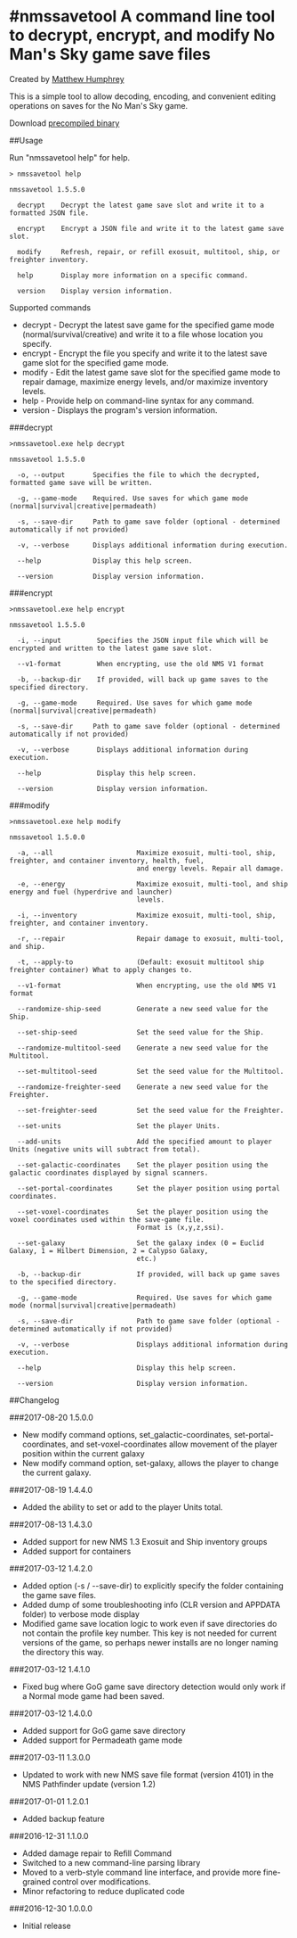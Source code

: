 #nmssavetool
A command line tool to decrypt, encrypt, and modify No Man's Sky game save files
===============================================

Created by [Matthew Humphrey](https://github.com/matthew-humphrey)

This is a simple tool to allow decoding, encoding, and convenient editing operations
on saves for the No Man's Sky game.

Download [precompiled binary](https://github.com/matthew-humphrey/nmssavetool/releases/latest)

##Usage

Run "nmssavetool help" for help.

```
> nmssavetool help

nmssavetool 1.5.5.0

  decrypt    Decrypt the latest game save slot and write it to a formatted JSON file.

  encrypt    Encrypt a JSON file and write it to the latest game save slot.

  modify     Refresh, repair, or refill exosuit, multitool, ship, or freighter inventory.

  help       Display more information on a specific command.

  version    Display version information.
```

Supported commands

* decrypt - Decrypt the latest save game for the specified game mode (normal/survival/creative) and write it to a file whose location you specify.
* encrypt - Encrypt the file you specify and write it to the latest save game slot for the specified game mode.
* modify - Edit the latest game save slot for the specified game mode to repair damage, maximize energy levels, and/or maximize inventory levels.
* help - Provide help on command-line syntax for any command.
* version - Displays the program's version information.

###decrypt
```
>nmssavetool.exe help decrypt

nmssavetool 1.5.5.0

  -o, --output       Specifies the file to which the decrypted, formatted game save will be written.

  -g, --game-mode    Required. Use saves for which game mode (normal|survival|creative|permadeath)

  -s, --save-dir     Path to game save folder (optional - determined automatically if not provided)

  -v, --verbose      Displays additional information during execution.

  --help             Display this help screen.

  --version          Display version information.
```

###encrypt
```
>nmssavetool.exe help encrypt

nmssavetool 1.5.5.0

  -i, --input         Specifies the JSON input file which will be encrypted and written to the latest game save slot.

  --v1-format         When encrypting, use the old NMS V1 format

  -b, --backup-dir    If provided, will back up game saves to the specified directory.

  -g, --game-mode     Required. Use saves for which game mode (normal|survival|creative|permadeath)

  -s, --save-dir     Path to game save folder (optional - determined automatically if not provided)

  -v, --verbose       Displays additional information during execution.

  --help              Display this help screen.

  --version           Display version information.
```

###modify
```
>nmssavetool.exe help modify

nmssavetool 1.5.0.0

  -a, --all                     Maximize exosuit, multi-tool, ship, freighter, and container inventory, health, fuel,
                                and energy levels. Repair all damage.

  -e, --energy                  Maximize exosuit, multi-tool, and ship energy and fuel (hyperdrive and launcher)
                                levels.

  -i, --inventory               Maximize exosuit, multi-tool, ship, freighter, and container inventory.

  -r, --repair                  Repair damage to exosuit, multi-tool, and ship.

  -t, --apply-to                (Default: exosuit multitool ship freighter container) What to apply changes to.

  --v1-format                   When encrypting, use the old NMS V1 format

  --randomize-ship-seed         Generate a new seed value for the Ship.

  --set-ship-seed               Set the seed value for the Ship.

  --randomize-multitool-seed    Generate a new seed value for the Multitool.

  --set-multitool-seed          Set the seed value for the Multitool.

  --randomize-freighter-seed    Generate a new seed value for the Freighter.

  --set-freighter-seed          Set the seed value for the Freighter.

  --set-units                   Set the player Units.

  --add-units                   Add the specified amount to player Units (negative units will subtract from total).

  --set-galactic-coordinates    Set the player position using the galactic coordinates displayed by signal scanners.

  --set-portal-coordinates      Set the player position using portal coordinates.

  --set-voxel-coordinates       Set the player position using the voxel coordinates used within the save-game file.
                                Format is (x,y,z,ssi).

  --set-galaxy                  Set the galaxy index (0 = Euclid Galaxy, 1 = Hilbert Dimension, 2 = Calypso Galaxy,
                                etc.)

  -b, --backup-dir              If provided, will back up game saves to the specified directory.

  -g, --game-mode               Required. Use saves for which game mode (normal|survival|creative|permadeath)

  -s, --save-dir                Path to game save folder (optional - determined automatically if not provided)

  -v, --verbose                 Displays additional information during execution.

  --help                        Display this help screen.

  --version                     Display version information.
```

##Changelog

###2017-08-20 1.5.0.0

* New modify command options, set_galactic-coordinates, set-portal-coordinates, and set-voxel-coordinates allow 
  movement of the player position within the current galaxy
* New modify command option, set-galaxy, allows the player to change the current galaxy.

###2017-08-19 1.4.4.0

* Added the ability to set or add to the player Units total.

###2017-08-13 1.4.3.0

* Added support for new NMS 1.3 Exosuit and Ship inventory groups
* Added support for containers

###2017-03-12 1.4.2.0

* Added option (-s / --save-dir) to explicitly specify the folder containing the game save files.
* Added dump of some troubleshooting info (CLR version and APPDATA folder) to verbose mode display
* Modified game save location logic to work even if save directories do not contain the profile key
  number. This key is not needed for current versions of the game, so perhaps newer installs are
  no longer naming the directory this way.

###2017-03-12 1.4.1.0

* Fixed bug where GoG game save directory detection would only work if a Normal mode game had been saved.

###2017-03-12 1.4.0.0

* Added support for GoG game save directory
* Added support for Permadeath game mode

###2017-03-11 1.3.0.0

* Updated to work with new NMS save file format (version 4101) in the NMS Pathfinder update (version 1.2)

###2017-01-01 1.2.0.1

* Added backup feature

###2016-12-31 1.1.0.0

* Added damage repair to Refill Command
* Switched to a new command-line parsing library
* Moved to a verb-style command line interface, and provide more fine-grained control over modifications.
* Minor refactoring to reduce duplicated code

###2016-12-30 1.0.0.0

* Initial release


